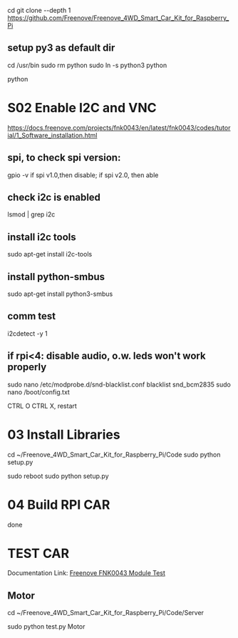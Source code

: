 cd
git clone --depth 1 https://github.com/Freenove/Freenove_4WD_Smart_Car_Kit_for_Raspberry_Pi

## setup py3 as default dir
cd /usr/bin
sudo rm python
sudo ln -s python3 python
<!-- Check python --->
python

# S02 Enable I2C and VNC
https://docs.freenove.com/projects/fnk0043/en/latest/fnk0043/codes/tutorial/1_Software_installation.html

## spi, to check spi version:
gpio -v
if spi v1.0,then disable; if spi v2.0, then able

## check i2c is enabled
lsmod | grep i2c

## install i2c tools
sudo apt-get install i2c-tools

## install python-smbus
sudo apt-get install python3-smbus

## comm test
i2cdetect -y 1

## if rpi<4: disable audio, o.w. leds won't work properly
sudo nano /etc/modprobe.d/snd-blacklist.conf
blacklist snd_bcm2835
sudo nano /boot/config.txt
<!--Look FOR (use CTRL+W in `nano`
# Enable audio (loads snd_bcm2835)
dtparam=audio=on

and change to

# Enable audio (loads snd_bcm2835)
# dtparam=audio=on
-->
CTRL O CTRL X, restart

# 03 Install Libraries
cd ~/Freenove_4WD_Smart_Car_Kit_for_Raspberry_Pi/Code
sudo python setup.py
<!-- Camera setup rpi is kit is: ov5647 -->
sudo reboot <!-- after done installin libraries -->
sudo python setup.py <!-- to restart installation if network err-->

# 04 Build RPI CAR
done

# TEST CAR
Documentation Link: [Freenove FNK0043 Module Test](https://docs.freenove.com/projects/fnk0043/en/latest/fnk0043/codes/tutorial/3_Module_test.html)
## Motor
cd ~/Freenove_4WD_Smart_Car_Kit_for_Raspberry_Pi/Code/Server
<!-- test motor -->
sudo python test.py Motor
<!-- If the direction is reversed, it moves back then move forward, please follow steps below., open `Freenove_4WD_Smart_Car_Kit_for_Raspberry_Pi/Code/Server/Motor.py` and add a negative for set motor_model